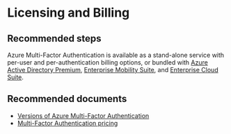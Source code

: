 <properties
    pageTitle="Licensing and Billing"
    description="Licensing and Billing"
    service="microsoft.aad"
    resource="Microsoft_AAD_IAM"
    authors="curtand"
    authorAlias="curtand"
    displayOrder=""
    supportTopicIds="32615518"
    selfHelpType="generic"
    resourceTags=""
    productPesIds="16579"
    cloudEnvironments="public"
 />

# Licensing and Billing

## **Recommended steps**
 
Azure Multi-Factor Authentication is available as a stand-alone service with per-user and per-authentication billing options, or bundled with [Azure Active Directory Premium](https://azure.microsoft.com/pricing/details/active-directory/), [Enterprise Mobility Suite](https://www.microsoft.com/cloud-platform/enterprise-mobility-security), and [Enterprise Cloud Suite](https://www.microsoft.com/en-us/licensing/licensing-programs/enterprise).

## **Recommended documents**

* [Versions of Azure Multi-Factor Authentication](https://docs.microsoft.com/azure/active-directory/authentication/concept-mfa-licensing)<br>
* [Multi-Factor Authentication pricing](https://azure.microsoft.com/pricing/details/multi-factor-authentication/)
